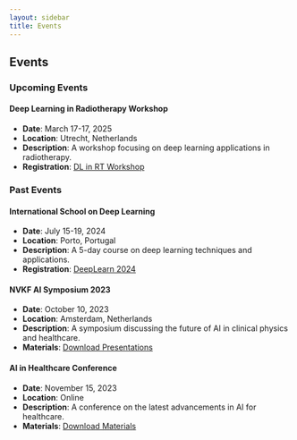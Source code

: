 ```yaml
---
layout: sidebar
title: Events
---
```


## Events

### Upcoming Events

#### Deep Learning in Radiotherapy Workshop
- **Date**: March 17-17, 2025
- **Location**: Utrecht, Netherlands
- **Description**: A workshop focusing on deep learning applications in radiotherapy.
- **Registration**: [DL in RT Workshop](http://www.dlinrt.org/)

### Past Events

#### International School on Deep Learning
- **Date**: July 15-19, 2024
- **Location**: Porto, Portugal
- **Description**: A 5-day course on deep learning techniques and applications.
- **Registration**: [DeepLearn 2024](https://deeplearn.irdta.eu/2024/)

#### NVKF AI Symposium 2023
- **Date**: October 10, 2023
- **Location**: Amsterdam, Netherlands
- **Description**: A symposium discussing the future of AI in clinical physics and healthcare.
- **Materials**: [Download Presentations](https://example.com)

#### AI in Healthcare Conference
- **Date**: November 15, 2023
- **Location**: Online
- **Description**: A conference on the latest advancements in AI for healthcare.
- **Materials**: [Download Materials](https://example.com)
